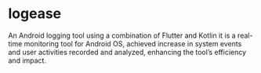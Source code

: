 # logease



An Android logging tool using a combination of Flutter and Kotlin it is a real-time monitoring tool for
Android OS, achieved increase in system events and user activities recorded and analyzed, enhancing the tool’s efficiency
and impact.
